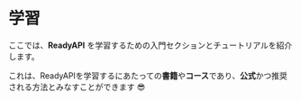 # 学習

ここでは、**ReadyAPI** を学習するための入門セクションとチュートリアルを紹介します。

これは、ReadyAPIを学習するにあたっての**書籍**や**コース**であり、**公式**かつ推奨される方法とみなすことができます 😎
